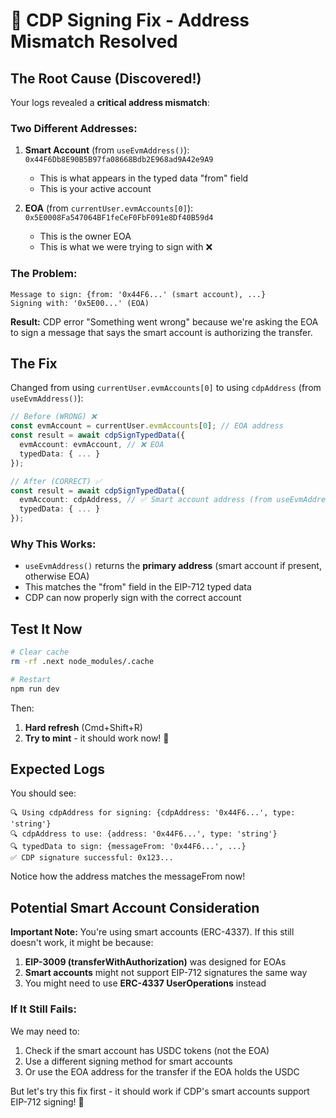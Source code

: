 # 🎯 CDP Signing Fix - Address Mismatch Resolved

## The Root Cause (Discovered!)

Your logs revealed a **critical address mismatch**:

### Two Different Addresses:
1. **Smart Account** (from `useEvmAddress()`): `0x44F6Db8E90B5B97fa08668Bdb2E968ad9A42e9A9`
   - This is what appears in the typed data "from" field
   - This is your active account
   
2. **EOA** (from `currentUser.evmAccounts[0]`): `0x5E0008Fa547064BF1feCeF0FbF091e8Df40B59d4`
   - This is the owner EOA
   - This is what we were trying to sign with ❌

### The Problem:
```
Message to sign: {from: '0x44F6...' (smart account), ...}
Signing with: '0x5E00...' (EOA)
```

**Result:** CDP error "Something went wrong" because we're asking the EOA to sign a message that says the smart account is authorizing the transfer.

## The Fix

Changed from using `currentUser.evmAccounts[0]` to using `cdpAddress` (from `useEvmAddress()`):

```typescript
// Before (WRONG) ❌
const evmAccount = currentUser.evmAccounts[0]; // EOA address
const result = await cdpSignTypedData({
  evmAccount: evmAccount, // ❌ EOA
  typedData: { ... }
});

// After (CORRECT) ✅
const result = await cdpSignTypedData({
  evmAccount: cdpAddress, // ✅ Smart account address (from useEvmAddress)
  typedData: { ... }
});
```

### Why This Works:
- `useEvmAddress()` returns the **primary address** (smart account if present, otherwise EOA)
- This matches the "from" field in the EIP-712 typed data
- CDP can now properly sign with the correct account

## Test It Now

```bash
# Clear cache
rm -rf .next node_modules/.cache

# Restart
npm run dev
```

Then:
1. **Hard refresh** (Cmd+Shift+R)
2. **Try to mint** - it should work now! 🎉

## Expected Logs

You should see:
```
🔍 Using cdpAddress for signing: {cdpAddress: '0x44F6...', type: 'string'}
🔍 cdpAddress to use: {address: '0x44F6...', type: 'string'}
🔍 typedData to sign: {messageFrom: '0x44F6...', ...}
✅ CDP signature successful: 0x123...
```

Notice how the address matches the messageFrom now!

## Potential Smart Account Consideration

**Important Note:** You're using smart accounts (ERC-4337). If this still doesn't work, it might be because:

1. **EIP-3009 (transferWithAuthorization)** was designed for EOAs
2. **Smart accounts** might not support EIP-712 signatures the same way
3. You might need to use **ERC-4337 UserOperations** instead

### If It Still Fails:

We may need to:
1. Check if the smart account has USDC tokens (not the EOA)
2. Use a different signing method for smart accounts
3. Or use the EOA address for the transfer if the EOA holds the USDC

But let's try this fix first - it should work if CDP's smart accounts support EIP-712 signing! 🚀
